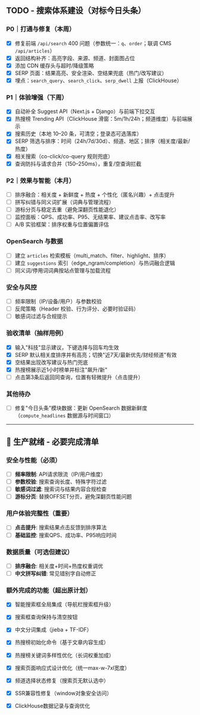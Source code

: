 ## TODO - 搜索体系建设（对标今日头条）

### P0｜打通与修复（本周）
- [x] 修复前端 `/api/search` 400 问题（参数统一：`q`、`order`；联调 CMS `/api/articles`）
- [x] 返回结构补齐：高亮字段、来源、频道、封面图占位
- [x] 添加 CDN 缓存头与超时/降级策略
- [x] SERP 页面：结果高亮、安全渲染、空结果兜底（热门/改写建议）
- [x] 埋点：`search_query`、`search_click`、`serp_dwell` 上报（ClickHouse）

### P1｜体验增强（下周）
- [x] 自动补全 Suggest API（Next.js + Django）与前端下拉交互
- [x] 热搜榜 Trending API（ClickHouse 滑窗：5m/1h/24h；频道维度）与前端展示
- [x] 搜索历史（本地 10–20 条，可清空；登录态可选落库）
- [x] SERP 筛选与排序：时间（24h/7d/30d）、频道、地区；排序（相关度/最新/热度）
- [x] 相关搜索（co-click/co-query 规则兜底）
- [x] 查询防抖与请求合并（150–250ms），重复/空查询拦截

### P2｜效果与智能（本月）
- [ ] 排序融合：相关度 + 新鲜度 + 热度 + 个性化（匿名兴趣）+ 点击提升
- [ ] 拼写纠错与同义词扩展（词典与管理流程）
- [ ] 游标分页与稳定去重（避免深翻页性能退化）
- [ ] 监控面板：QPS、成功率、P95、无结果率、建议点击率、改写率
- [ ] A/B 实验框架：排序权重与位置偏置评估

### OpenSearch 与数据
- [ ] 建立 `articles` 检索模板（multi_match、filter、highlight、排序）
- [ ] 建立 `suggestions` 索引（edge_ngram/completion）与热词融合逻辑
- [ ] 同义词/停用词词典按站点管理与加载流程

### 安全与风控
- [ ] 频率限制（IP/设备/用户）与参数校验
- [ ] 反爬策略（Header 校验、行为评分、必要时验证码）
- [ ] 敏感词过滤与合规提示

### 验收清单（抽样用例）
- [x] 输入"科技"显示建议，下键选择与回车均生效
- [x] SERP 默认相关度排序并有高亮；切换"近7天/最新优先/财经频道"有效
- [x] 空结果出现改写建议与热门兜底
- [x] 热搜榜展示近1小时榜单并标注"飙升/新"
- [ ] 点击第3条后返回同查询，位置有轻微提升（点击提升）

### 其他待办
- [ ] 修复"今日头条"模块数据：更新 OpenSearch 数据新鲜度（`compute_headlines` 数据源与时间窗口）

---

## 🚨 生产就绪 - 必要完成清单

### 安全与性能（必须）
- [ ] **频率限制**: API请求限流（IP/用户维度）
- [ ] **参数校验**: 搜索查询长度、特殊字符过滤
- [ ] **敏感词过滤**: 搜索词与结果内容合规检查
- [ ] **游标分页**: 替换OFFSET分页，避免深翻页性能问题

### 用户体验完整性（重要）
- [ ] **点击提升**: 搜索结果点击反馈到排序算法
- [ ] **基础监控**: 搜索QPS、成功率、P95响应时间

### 数据质量（可选但建议）
- [ ] **排序融合**: 相关度+时间+热度权重调优
- [ ] **中文拼写纠错**: 常见错别字自动修正

### 额外完成的功能（超出原计划）
- [x] 智能搜索框全局集成（导航栏搜索框升级）
- [x] 搜索框查询保持与清空按钮
- [x] 中文分词集成（jieba + TF-IDF）
- [x] 热搜榜初始化命令（基于文章内容生成）
- [x] 热搜榜关键词多样性优化（长词权重加成）
- [x] 搜索页面响应式设计优化（统一max-w-7xl宽度）
- [x] 频道选择状态修复（搜索页无默认选中）
- [x] SSR兼容性修复（window对象安全访问）
- [x] ClickHouse数据记录与查询优化


